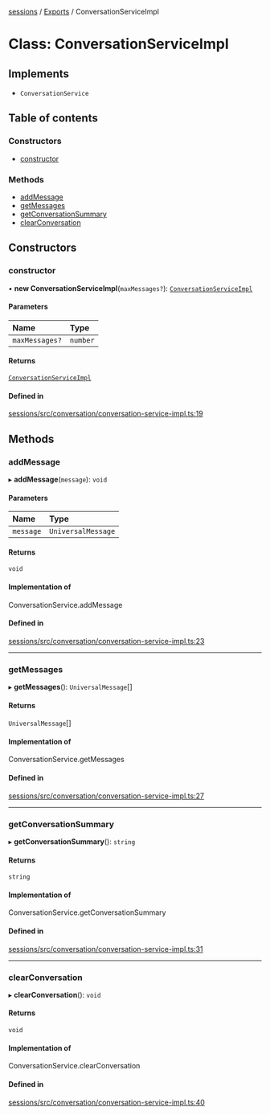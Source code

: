 <!-- 
 ⚠️  AUTO-GENERATED FILE - DO NOT EDIT MANUALLY
 This file is automatically generated by scripts/docs-generator.js
 To make changes, edit the source TypeScript files or update the generator script
-->

[sessions](../../) / [Exports](../modules) / ConversationServiceImpl

# Class: ConversationServiceImpl

## Implements

- `ConversationService`

## Table of contents

### Constructors

- [constructor](ConversationServiceImpl#constructor)

### Methods

- [addMessage](ConversationServiceImpl#addmessage)
- [getMessages](ConversationServiceImpl#getmessages)
- [getConversationSummary](ConversationServiceImpl#getconversationsummary)
- [clearConversation](ConversationServiceImpl#clearconversation)

## Constructors

### constructor

• **new ConversationServiceImpl**(`maxMessages?`): [`ConversationServiceImpl`](ConversationServiceImpl)

#### Parameters

| Name | Type |
| :------ | :------ |
| `maxMessages?` | `number` |

#### Returns

[`ConversationServiceImpl`](ConversationServiceImpl)

#### Defined in

[sessions/src/conversation/conversation-service-impl.ts:19](https://github.com/woojubb/robota/blob/a69b4da7c5c53be6f90be7c6508928a6d39cf60b/packages/sessions/src/conversation/conversation-service-impl.ts#L19)

## Methods

### addMessage

▸ **addMessage**(`message`): `void`

#### Parameters

| Name | Type |
| :------ | :------ |
| `message` | `UniversalMessage` |

#### Returns

`void`

#### Implementation of

ConversationService.addMessage

#### Defined in

[sessions/src/conversation/conversation-service-impl.ts:23](https://github.com/woojubb/robota/blob/a69b4da7c5c53be6f90be7c6508928a6d39cf60b/packages/sessions/src/conversation/conversation-service-impl.ts#L23)

___

### getMessages

▸ **getMessages**(): `UniversalMessage`[]

#### Returns

`UniversalMessage`[]

#### Implementation of

ConversationService.getMessages

#### Defined in

[sessions/src/conversation/conversation-service-impl.ts:27](https://github.com/woojubb/robota/blob/a69b4da7c5c53be6f90be7c6508928a6d39cf60b/packages/sessions/src/conversation/conversation-service-impl.ts#L27)

___

### getConversationSummary

▸ **getConversationSummary**(): `string`

#### Returns

`string`

#### Implementation of

ConversationService.getConversationSummary

#### Defined in

[sessions/src/conversation/conversation-service-impl.ts:31](https://github.com/woojubb/robota/blob/a69b4da7c5c53be6f90be7c6508928a6d39cf60b/packages/sessions/src/conversation/conversation-service-impl.ts#L31)

___

### clearConversation

▸ **clearConversation**(): `void`

#### Returns

`void`

#### Implementation of

ConversationService.clearConversation

#### Defined in

[sessions/src/conversation/conversation-service-impl.ts:40](https://github.com/woojubb/robota/blob/a69b4da7c5c53be6f90be7c6508928a6d39cf60b/packages/sessions/src/conversation/conversation-service-impl.ts#L40)
